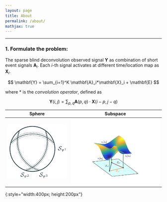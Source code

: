 ```yaml
---
layout: page
title: About
permalink: /about/
mathjax: true
---
```

---
### 1. Formulate the problem:
The sparse blind deconvolution observed signal $\mathbf{Y}$ as combination of short event signals $\mathbf{A}_i$. Each $i$-th signal activates at different time/location map as $\mathbf{X}_i$. 

$$
\mathbf{Y} = \sum_{i=1}^K \mathbf{A}_i*\mathbf{X}_i + \mathbf{E}
$$

where $\ast$ is the *convolution operator*, defined as

$$
  \mathbf{Y}(i,j)=\sum_{p,q}\mathbf{A}(p,q) \cdot \mathbf{X}(i-p,j-q) 
$$ 



Sphere            |  Subspace
:-------------------------:|:-------------------------:
![](/assets/fig_Staus1.png) | ![](/assets/fig_Staus2.png)
{:style="width:400px; height:200px"}



